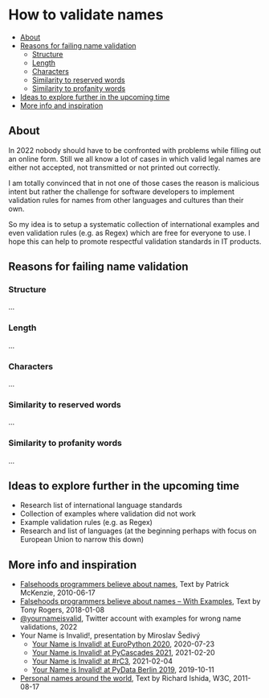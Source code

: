 # How to validate names

  - [About](#about)
  - [Reasons for failing name validation](#reasons-for-failing-name-validation)
    - [Structure](#structure)
    - [Length](#length)
    - [Characters](#characters)
    - [Similarity to reserved words](#similarity-to-reserved-words)
     - [Similarity to profanity words](#similarity-to-profanity-words)
  - [Ideas to explore further in the upcoming time](#ideas-to-explore-further-in-the-upcoming-time)
  - [More info and inspiration](#more-info-and-inspiration)

## About
In 2022 nobody should have to be confronted with problems while filling out an online form. Still we all know a lot of cases in which valid legal names are either not accepted, not transmitted or not printed out correctly. 

I am totally convinced that in not one of those cases the reason is malicious intent but rather the challenge for software developers to implement validation rules for names from other languages and cultures than their own.

So my idea is to setup a systematic collection of international examples and even validation rules (e.g. as Regex) which are free for everyone to use. I hope this can help to promote respectful validation standards in IT products.

## Reasons for failing name validation

### Structure
...

### Length
...

### Characters
...

### Similarity to reserved words
...

### Similarity to profanity words
...


## Ideas to explore further in the upcoming time
- Research list of international language standards
- Collection of examples where validation did not work
- Example validation rules (e.g. as Regex)
- Research and list of languages (at the beginning perhaps with focus on European Union to narrow this down) 



## More info and inspiration
- [Falsehoods programmers believe about names](https://www.kalzumeus.com/2010/06/17/falsehoods-programmers-believe-about-names/), Text by Patrick McKenzie, 2010-06-17
- [Falsehoods programmers believe about names – With Examples](https://shinesolutions.com/2018/01/08/falsehoods-programmers-believe-about-names-with-examples/), Text by Tony Rogers, 2018-01-08
- [@yournameisvalid](https://twitter.com/yournameisvalid), Twitter account with examples for wrong name validations, 2022
- Your Name is Invalid!, presentation by Miroslav Šedivý
  - [Your Name is Invalid! at EuroPython 2020](https://www.youtube.com/watch?v=IuZBTjaphsY), 2020-07-23
  - [Your Name is Invalid! at PyCascades 2021](https://www.youtube.com/watch?v=telNgfvgmHs), 2021-02-20
  - [Your Name is Invalid! at #rC3](https://www.youtube.com/watch?v=ofPZ73Wz4SU), 2021-02-04
  - [Your Name is Invalid! at PyData Berlin 2019](https://www.youtube.com/watch?v=pBuS7EUPnQA), 2019-10-11
- [Personal names around the world](https://www.w3.org/International/questions/qa-personal-names.en), Text by Richard Ishida, W3C, 2011-08-17